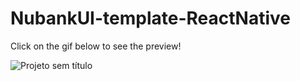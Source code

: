 ﻿# NubankUI-template-ReactNative
 
 Click on the gif below to see the preview!
 
![Projeto sem título](https://user-images.githubusercontent.com/122908422/227579160-7daa9b39-43d6-4772-a132-c605baf73ce4.gif)
